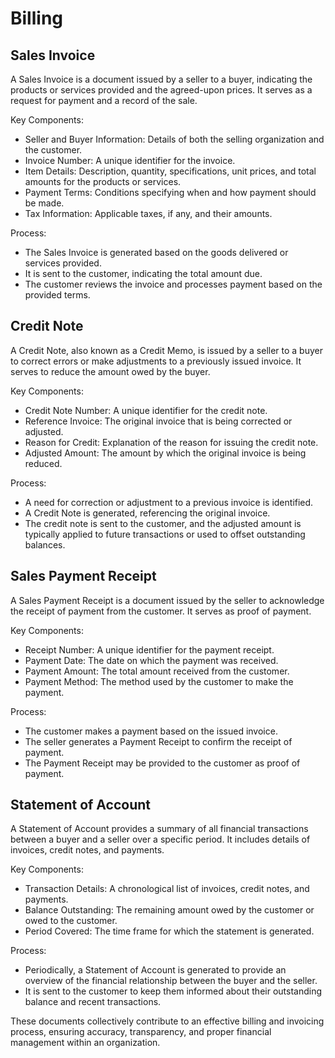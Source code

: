 # Billing

## Sales Invoice

A Sales Invoice is a document issued by a seller to a buyer, indicating the products or services provided and the agreed-upon prices. It serves as a request for payment and a record of the sale.

Key Components:

* Seller and Buyer Information: Details of both the selling organization and the customer.
* Invoice Number: A unique identifier for the invoice.
* Item Details: Description, quantity, specifications, unit prices, and total amounts for the products or services.
* Payment Terms: Conditions specifying when and how payment should be made.
* Tax Information: Applicable taxes, if any, and their amounts.

Process:

* The Sales Invoice is generated based on the goods delivered or services provided.
* It is sent to the customer, indicating the total amount due.
* The customer reviews the invoice and processes payment based on the provided terms.

## Credit Note

A Credit Note, also known as a Credit Memo, is issued by a seller to a buyer to correct errors or make adjustments to a previously issued invoice. It serves to reduce the amount owed by the buyer.

Key Components:

* Credit Note Number: A unique identifier for the credit note.
* Reference Invoice: The original invoice that is being corrected or adjusted.
* Reason for Credit: Explanation of the reason for issuing the credit note.
* Adjusted Amount: The amount by which the original invoice is being reduced.

Process:

* A need for correction or adjustment to a previous invoice is identified.
* A Credit Note is generated, referencing the original invoice.
* The credit note is sent to the customer, and the adjusted amount is typically applied to future transactions or used to offset outstanding balances.

## Sales Payment Receipt

A Sales Payment Receipt is a document issued by the seller to acknowledge the receipt of payment from the customer. It serves as proof of payment.

Key Components:

* Receipt Number: A unique identifier for the payment receipt.
* Payment Date: The date on which the payment was received.
* Payment Amount: The total amount received from the customer.
* Payment Method: The method used by the customer to make the payment.

Process:

* The customer makes a payment based on the issued invoice.
* The seller generates a Payment Receipt to confirm the receipt of payment.
* The Payment Receipt may be provided to the customer as proof of payment.

## Statement of Account

A Statement of Account provides a summary of all financial transactions between a buyer and a seller over a specific period. It includes details of invoices, credit notes, and payments.

Key Components:

* Transaction Details: A chronological list of invoices, credit notes, and payments.
* Balance Outstanding: The remaining amount owed by the customer or owed to the customer.
* Period Covered: The time frame for which the statement is generated.

Process:

* Periodically, a Statement of Account is generated to provide an overview of the financial relationship between the buyer and the seller.
* It is sent to the customer to keep them informed about their outstanding balance and recent transactions.

These documents collectively contribute to an effective billing and invoicing process, ensuring accuracy, transparency, and proper financial management within an organization.